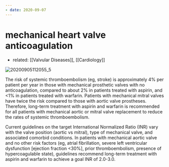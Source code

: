 ```yaml
---
- date: 2020-09-07
---
```


# mechanical heart valve anticoagulation

- related: [[Valvular Diseases]], [[Cardiology]]

![20200905112055_5](https://photos.thisispiggy.com/file/wikiFiles/20200905112055_5.png)

The risk of systemic thromboembolism (eg, stroke) is approximately 4% per patient per year in those with mechanical prosthetic valves with no anticoagulation, compared to about 2% in patients treated with aspirin, and <1% in patients treated with warfarin.  Patients with mechanical mitral valves have twice the risk compared to those with aortic valve prostheses.  Therefore, long-term treatment with aspirin and warfarin is recommended for all patients with mechanical aortic or mitral valve replacement to reduce the rates of systemic thromboembolism.

Current guidelines on the target International Normalized Ratio (INR) vary with the valve position (aortic vs mitral), type of mechanical valve, and associated comorbid conditions.  In patients with mechanical aortic valve and no other risk factors (eg, atrial fibrillation, severe left ventricular dysfunction \[ejection fraction <30%], prior thromboembolism, presence of hypercoagulable state), guidelines recommend long-term treatment with aspirin and warfarin to achieve a goal INR of 2.0-3.0.
